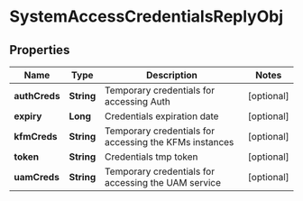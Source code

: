 

# SystemAccessCredentialsReplyObj

## Properties

Name | Type | Description | Notes
------------ | ------------- | ------------- | -------------
**authCreds** | **String** | Temporary credentials for accessing Auth |  [optional]
**expiry** | **Long** | Credentials expiration date |  [optional]
**kfmCreds** | **String** | Temporary credentials for accessing the KFMs instances |  [optional]
**token** | **String** | Credentials tmp token |  [optional]
**uamCreds** | **String** | Temporary credentials for accessing the UAM service |  [optional]



